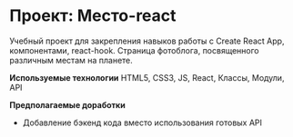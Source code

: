 # Проект: Место-react
Учебный проект для закрепления навыков работы с Create React App, компонентами, react-hook. Страница фотоблога, посвященного различным местам на планете.

**Используемые технологии**
HTML5, CSS3, JS, React, Классы, Модули, API

**Предполагаемые доработки**
* Добавление бэкенд кода вместо использования готовых API
